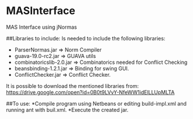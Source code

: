 # MASInterface
MAS Interface using jNormas

##Libraries to include:
Is needed to include the following libraries:
  * ParserNormas.jar => Norm Compiler
  * guava-19.0-rc2.jar => GUAVA utils
  * combinatoricslib-2.0.jar => Combinatorics needed for Conflict Checking
  * beansbinding-1.2.1.jar => Binding for swing GUI.
  * ConflictChecker.jar => Conflict Checker.
  
It is possible to download the mentioned libraries from:
https://drive.google.com/open?id=0B0t9LVvY-NfeWW1idElLLUpMLTA

##To use:
  *Compile program using Netbeans or editing build-impl.xml and running ant with buil.xml.
  *Execute the created jar.
